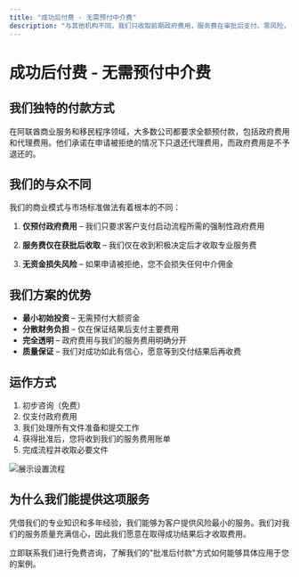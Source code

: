 ```yaml
---
title: "成功后付费 - 无需预付中介费"
description: "与其他机构不同，我们只收取前期政府费用，服务费在审批后支付。零风险，完全透明，保证成功。"
---
```


# 成功后付费 - 无需预付中介费

## 我们独特的付款方式

在阿联酋商业服务和移民程序领域，大多数公司都要求全额预付款，包括政府费用和代理费用。他们承诺在申请被拒绝的情况下只退还代理费用，而政府费用是不予退还的。

## 我们的与众不同

我们的商业模式与市场标准做法有着根本的不同：

1. **仅预付政府费用** – 我们只要求客户支付启动流程所需的强制性政府费用

2. **服务费仅在获批后收取** – 我们仅在收到积极决定后才收取专业服务费

3. **无资金损失风险** – 如果申请被拒绝，您不会损失任何中介佣金

## 我们方案的优势

- **最小初始投资** – 无需预付大额资金
- **分散财务负担** – 仅在保证结果后支付主要费用
- **完全透明** – 政府费用与我们的服务费用明确分开
- **质量保证** – 我们对成功如此有信心，愿意等到交付结果后再收费

## 运作方式

1. 初步咨询（免费）
2. 仅支付政府费用
3. 我们处理所有文件准备和提交工作
4. 获得批准后，您将收到我们的服务费用账单
5. 完成流程并收取必要文件

![展示设置流程](/img/post-payment-process.svg)

## 为什么我们能提供这项服务

凭借我们的专业知识和多年经验，我们能够为客户提供风险最小的服务。我们对我们的服务质量充满信心，因此我们愿意在取得成功结果后才收取费用。

立即联系我们进行免费咨询，了解我们的"批准后付款"方式如何能够具体应用于您的案例。